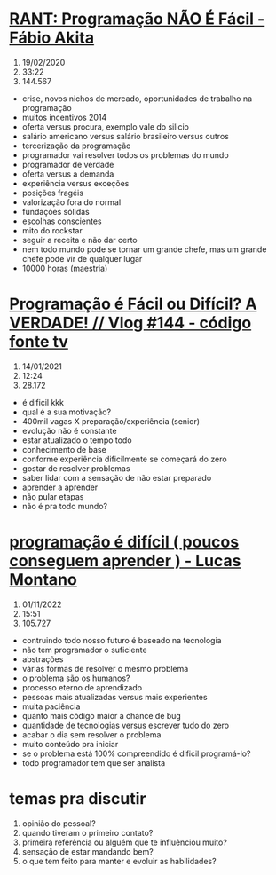 # [RANT: Programação NÃO É Fácil - Fábio Akita](https://www.youtube.com/watch?v=V7oUDL7E1g4)
1. 19/02/2020
1. 33:22
1. 144.567
- crise, novos nichos de mercado, oportunidades de trabalho na programação
- muitos incentivos 2014
- oferta versus procura, exemplo vale do silicio
- salário americano versus salário brasileiro versus outros
- tercerização da programação
- programador vai resolver todos os problemas do mundo
- programador de verdade
- oferta versus a demanda
- experiência versus exceções
- posições fragéis
- valorização fora do normal
- fundações sólidas
- escolhas conscientes
- mito do rockstar
- seguir a receita e não dar certo
- nem todo mundo pode se tornar um grande chefe, mas um grande chefe pode vir de qualquer lugar
- 10000 horas (maestria)

# [Programação é Fácil ou Difícil? A VERDADE! // Vlog #144 - código fonte tv](https://www.youtube.com/watch?v=Qr-7Be1wW2E)
1. 14/01/2021
1. 12:24
1. 28.172
- é dificil kkk
- qual é a sua motivação?
- 400mil vagas X preparação/experiência (senior)
- evolução não é constante
- estar atualizado o tempo todo
- conhecimento de base
- conforme experiência dificilmente se começará do zero
- gostar de resolver problemas
- saber lidar com a sensação de não estar preparado
- aprender a aprender
- não pular etapas
- não é pra todo mundo?

# [programação é difícil ( poucos conseguem aprender ) - Lucas Montano](https://www.youtube.com/watch?v=wvPAODEdQNI)
1. 01/11/2022
1. 15:51
1. 105.727
- contruindo todo nosso futuro é baseado na tecnologia
- não tem programador o suficiente
- abstrações
- várias formas de resolver o mesmo problema
- o problema são os humanos?
- processo eterno de aprendizado
- pessoas mais atualizadas versus mais experientes
- muita paciência
- quanto mais código maior a chance de bug
- quantidade de tecnologias versus escrever tudo do zero
- acabar o dia sem resolver o problema
- muito conteúdo pra iniciar
- se o problema está 100% compreendido é dificil programá-lo?
- todo programador tem que ser analista

# temas pra discutir
1. opinião do pessoal?
1. quando tiveram o primeiro contato?
1. primeira referência ou alguém que te influênciou muito?
1. sensação de estar mandando bem?
1. o que tem feito para manter e evoluir as habilidades?
